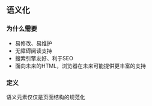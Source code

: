

## 语义化

### 为什么需要

- 易修改、易维护
- 无障碍阅读支持
- 搜索引擎友好、利于SEO
- 面向未来的HTML，浏览器在未来可能提供更丰富的支持

### 定义

语义元素仅仅是页面结构的规范化